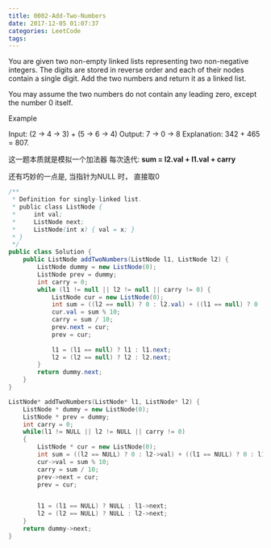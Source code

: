 ```yaml
---
title: 0002-Add-Two-Numbers
date: 2017-12-05 01:07:37
categories: LeetCode
tags:
---
```


You are given two non-empty linked lists representing two non-negative integers. The digits are stored in reverse order and each of their nodes contain a single digit. Add the two numbers and return it as a linked list.

You may assume the two numbers do not contain any leading zero, except the number 0 itself.

Example

Input: (2 -> 4 -> 3) + (5 -> 6 -> 4)
Output: 7 -> 0 -> 8
Explanation: 342 + 465 = 807.

这一题本质就是模拟一个加法器
每次迭代:
**sum =  l2.val +  l1.val + carry**

还有巧妙的一点是, 当指针为NULL 时， 直接取0

```java
/**
 * Definition for singly-linked list.
 * public class ListNode {
 *     int val;
 *     ListNode next;
 *     ListNode(int x) { val = x; }
 * }
 */
public class Solution {
    public ListNode addTwoNumbers(ListNode l1, ListNode l2) {
        ListNode dummy = new ListNode(0);
        ListNode prev = dummy;
        int carry = 0;
        while (l1 != null || l2 != null || carry != 0) {
            ListNode cur = new ListNode(0);
            int sum = ((l2 == null) ? 0 : l2.val) + ((l1 == null) ? 0 : l1.val) + carry;
            cur.val = sum % 10;
            carry = sum / 10;
            prev.next = cur;
            prev = cur;
            
            l1 = (l1 == null) ? l1 : l1.next;
            l2 = (l2 == null) ? l2 : l2.next;
        }
        return dummy.next;
    }
}
```

```cpp
ListNode* addTwoNumbers(ListNode* l1, ListNode* l2) {
    ListNode * dummy = new ListNode(0);
    ListNode * prev = dummy;
    int carry = 0;
    while(l1 != NULL || l2 != NULL || carry != 0) 
    {
        ListNode * cur = new ListNode(0);
        int sum = ((l2 == NULL) ? 0 : l2->val) + ((l1 == NULL) ? 0 : l1->val) + carry;
        cur->val = sum % 10;
        carry = sum / 10;
        prev->next = cur;
        prev = cur;


        l1 = (l1 == NULL) ? NULL : l1->next;
        l2 = (l2 == NULL) ? NULL : l2->next;
    }
    return dummy->next;
}
```

